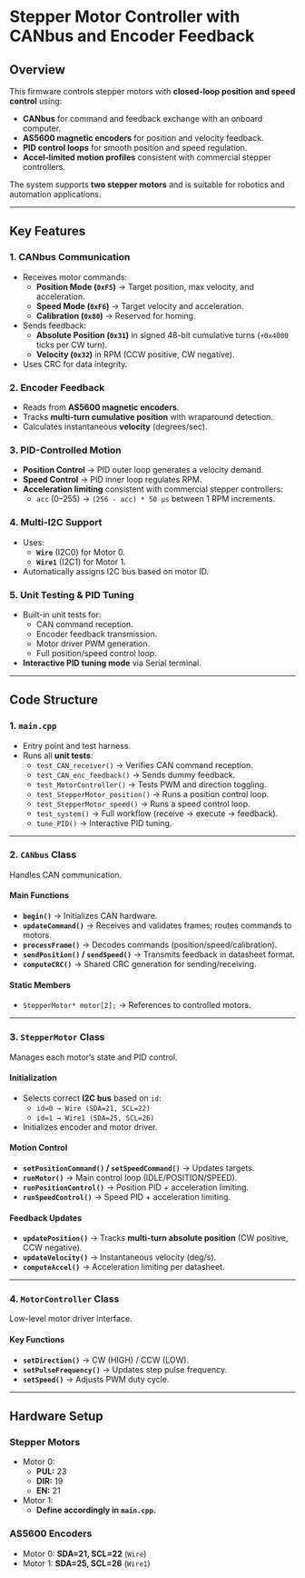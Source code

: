 # **Stepper Motor Controller with CANbus and Encoder Feedback**

## **Overview**

This firmware controls stepper motors with **closed-loop position and speed control** using:

- **CANbus** for command and feedback exchange with an onboard computer.
- **AS5600 magnetic encoders** for position and velocity feedback.
- **PID control loops** for smooth position and speed regulation.
- **Accel-limited motion profiles** consistent with commercial stepper controllers.

The system supports **two stepper motors** and is suitable for robotics and automation applications.

---

## **Key Features**

### **1. CANbus Communication**
- Receives motor commands:
  - **Position Mode (`0xF5`)** → Target position, max velocity, and acceleration.
  - **Speed Mode (`0xF6`)** → Target velocity and acceleration.
  - **Calibration (`0x80`)** → Reserved for homing.
- Sends feedback:
  - **Absolute Position (`0x31`)** in signed 48-bit cumulative turns (`+0x4000` ticks per CW turn).
  - **Velocity (`0x32`)** in RPM (CCW positive, CW negative).
- Uses CRC for data integrity.

### **2. Encoder Feedback**
- Reads from **AS5600 magnetic encoders**.
- Tracks **multi-turn cumulative position** with wraparound detection.
- Calculates instantaneous **velocity** (degrees/sec).

### **3. PID-Controlled Motion**
- **Position Control** → PID outer loop generates a velocity demand.
- **Speed Control** → PID inner loop regulates RPM.
- **Acceleration limiting** consistent with commercial stepper controllers:
  - `acc` (0–255) → `(256 - acc) * 50 µs` between 1 RPM increments.

### **4. Multi-I2C Support**
- Uses:
  - **`Wire`** (I2C0) for Motor 0.
  - **`Wire1`** (I2C1) for Motor 1.
- Automatically assigns I2C bus based on motor ID.

### **5. Unit Testing & PID Tuning**
- Built-in unit tests for:
  - CAN command reception.
  - Encoder feedback transmission.
  - Motor driver PWM generation.
  - Full position/speed control loop.
- **Interactive PID tuning mode** via Serial terminal.

---

## **Code Structure**

### **1. `main.cpp`**
- Entry point and test harness.
- Runs all **unit tests**:
  - `test_CAN_receiver()` → Verifies CAN command reception.
  - `test_CAN_enc_feedback()` → Sends dummy feedback.
  - `test_MotorController()` → Tests PWM and direction toggling.
  - `test_StepperMotor_position()` → Runs a position control loop.
  - `test_StepperMotor_speed()` → Runs a speed control loop.
  - `test_system()` → Full workflow (receive → execute → feedback).
  - `tune_PID()` → Interactive PID tuning.

---

### **2. `CANbus` Class**
Handles CAN communication.

#### **Main Functions**
- **`begin()`** → Initializes CAN hardware.
- **`updateCommand()`** → Receives and validates frames; routes commands to motors.
- **`processFrame()`** → Decodes commands (position/speed/calibration).
- **`sendPosition()` / `sendSpeed()`** → Transmits feedback in datasheet format.
- **`computeCRC()`** → Shared CRC generation for sending/receiving.

#### **Static Members**
- `StepperMotor* motor[2];` → References to controlled motors.

---

### **3. `StepperMotor` Class**
Manages each motor’s state and PID control.

#### **Initialization**
- Selects correct **I2C bus** based on `id`:
  - `id=0 → Wire (SDA=21, SCL=22)`
  - `id=1 → Wire1 (SDA=25, SCL=26)`
- Initializes encoder and motor driver.

#### **Motion Control**
- **`setPositionCommand()` / `setSpeedCommand()`** → Updates targets.
- **`runMotor()`** → Main control loop (IDLE/POSITION/SPEED).
- **`runPositionControl()`** → Position PID + acceleration limiting.
- **`runSpeedControl()`** → Speed PID + acceleration limiting.

#### **Feedback Updates**
- **`updatePosition()`** → Tracks **multi-turn absolute position** (CW positive, CCW negative).
- **`updateVelocity()`** → Instantaneous velocity (deg/s).
- **`computeAccel()`** → Acceleration limiting per datasheet.

---

### **4. `MotorController` Class**
Low-level motor driver interface.

#### **Key Functions**
- **`setDirection()`** → CW (HIGH) / CCW (LOW).
- **`setPulseFrequency()`** → Updates step pulse frequency.
- **`setSpeed()`** → Adjusts PWM duty cycle.

---

## **Hardware Setup**

### **Stepper Motors**
- Motor 0:  
  - **PUL:** 23  
  - **DIR:** 19  
  - **EN:** 21  
- Motor 1:  
  - **Define accordingly in `main.cpp`.**

### **AS5600 Encoders**
- Motor 0: **SDA=21, SCL=22** (`Wire`)  
- Motor 1: **SDA=25, SCL=26** (`Wire1`)
